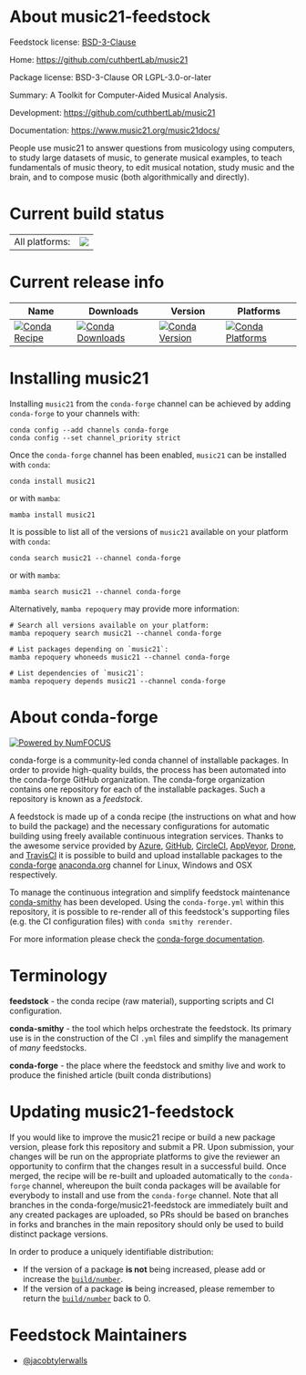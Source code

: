 About music21-feedstock
=======================

Feedstock license: [BSD-3-Clause](https://github.com/conda-forge/music21-feedstock/blob/main/LICENSE.txt)

Home: https://github.com/cuthbertLab/music21

Package license: BSD-3-Clause OR LGPL-3.0-or-later

Summary: A Toolkit for Computer-Aided Musical Analysis.

Development: https://github.com/cuthbertLab/music21

Documentation: https://www.music21.org/music21docs/

People use music21 to answer questions from musicology using computers,
to study large datasets of music, to generate musical examples, to teach
fundamentals of music theory, to edit musical notation, study music and
the brain, and to compose music (both algorithmically and directly).


Current build status
====================


<table><tr><td>All platforms:</td>
    <td>
      <a href="https://dev.azure.com/conda-forge/feedstock-builds/_build/latest?definitionId=11291&branchName=main">
        <img src="https://dev.azure.com/conda-forge/feedstock-builds/_apis/build/status/music21-feedstock?branchName=main">
      </a>
    </td>
  </tr>
</table>

Current release info
====================

| Name | Downloads | Version | Platforms |
| --- | --- | --- | --- |
| [![Conda Recipe](https://img.shields.io/badge/recipe-music21-green.svg)](https://anaconda.org/conda-forge/music21) | [![Conda Downloads](https://img.shields.io/conda/dn/conda-forge/music21.svg)](https://anaconda.org/conda-forge/music21) | [![Conda Version](https://img.shields.io/conda/vn/conda-forge/music21.svg)](https://anaconda.org/conda-forge/music21) | [![Conda Platforms](https://img.shields.io/conda/pn/conda-forge/music21.svg)](https://anaconda.org/conda-forge/music21) |

Installing music21
==================

Installing `music21` from the `conda-forge` channel can be achieved by adding `conda-forge` to your channels with:

```
conda config --add channels conda-forge
conda config --set channel_priority strict
```

Once the `conda-forge` channel has been enabled, `music21` can be installed with `conda`:

```
conda install music21
```

or with `mamba`:

```
mamba install music21
```

It is possible to list all of the versions of `music21` available on your platform with `conda`:

```
conda search music21 --channel conda-forge
```

or with `mamba`:

```
mamba search music21 --channel conda-forge
```

Alternatively, `mamba repoquery` may provide more information:

```
# Search all versions available on your platform:
mamba repoquery search music21 --channel conda-forge

# List packages depending on `music21`:
mamba repoquery whoneeds music21 --channel conda-forge

# List dependencies of `music21`:
mamba repoquery depends music21 --channel conda-forge
```


About conda-forge
=================

[![Powered by
NumFOCUS](https://img.shields.io/badge/powered%20by-NumFOCUS-orange.svg?style=flat&colorA=E1523D&colorB=007D8A)](https://numfocus.org)

conda-forge is a community-led conda channel of installable packages.
In order to provide high-quality builds, the process has been automated into the
conda-forge GitHub organization. The conda-forge organization contains one repository
for each of the installable packages. Such a repository is known as a *feedstock*.

A feedstock is made up of a conda recipe (the instructions on what and how to build
the package) and the necessary configurations for automatic building using freely
available continuous integration services. Thanks to the awesome service provided by
[Azure](https://azure.microsoft.com/en-us/services/devops/), [GitHub](https://github.com/),
[CircleCI](https://circleci.com/), [AppVeyor](https://www.appveyor.com/),
[Drone](https://cloud.drone.io/welcome), and [TravisCI](https://travis-ci.com/)
it is possible to build and upload installable packages to the
[conda-forge](https://anaconda.org/conda-forge) [anaconda.org](https://anaconda.org/)
channel for Linux, Windows and OSX respectively.

To manage the continuous integration and simplify feedstock maintenance
[conda-smithy](https://github.com/conda-forge/conda-smithy) has been developed.
Using the ``conda-forge.yml`` within this repository, it is possible to re-render all of
this feedstock's supporting files (e.g. the CI configuration files) with ``conda smithy rerender``.

For more information please check the [conda-forge documentation](https://conda-forge.org/docs/).

Terminology
===========

**feedstock** - the conda recipe (raw material), supporting scripts and CI configuration.

**conda-smithy** - the tool which helps orchestrate the feedstock.
                   Its primary use is in the construction of the CI ``.yml`` files
                   and simplify the management of *many* feedstocks.

**conda-forge** - the place where the feedstock and smithy live and work to
                  produce the finished article (built conda distributions)


Updating music21-feedstock
==========================

If you would like to improve the music21 recipe or build a new
package version, please fork this repository and submit a PR. Upon submission,
your changes will be run on the appropriate platforms to give the reviewer an
opportunity to confirm that the changes result in a successful build. Once
merged, the recipe will be re-built and uploaded automatically to the
`conda-forge` channel, whereupon the built conda packages will be available for
everybody to install and use from the `conda-forge` channel.
Note that all branches in the conda-forge/music21-feedstock are
immediately built and any created packages are uploaded, so PRs should be based
on branches in forks and branches in the main repository should only be used to
build distinct package versions.

In order to produce a uniquely identifiable distribution:
 * If the version of a package **is not** being increased, please add or increase
   the [``build/number``](https://docs.conda.io/projects/conda-build/en/latest/resources/define-metadata.html#build-number-and-string).
 * If the version of a package **is** being increased, please remember to return
   the [``build/number``](https://docs.conda.io/projects/conda-build/en/latest/resources/define-metadata.html#build-number-and-string)
   back to 0.

Feedstock Maintainers
=====================

* [@jacobtylerwalls](https://github.com/jacobtylerwalls/)

